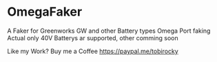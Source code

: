 # OmegaFaker
A Faker for Greenworks GW and other Battery types Omega Port faking
Actual only 40V Batterys ar supported, other comming soon




Like my Work? Buy me a Coffee https://paypal.me/tobirocky
